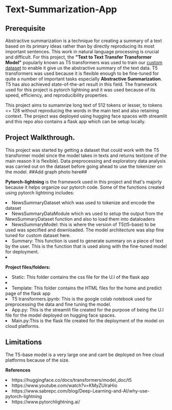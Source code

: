 # Text-Summarization-App

## Prerequisite

Abstractive summarization is a technique for creating a summary of a text based on its primary ideas rather than by directly reproducing its most important sentences. This work in natural language processing is crucial and difficult. For this project, the **"Text to Text Transfer Transformer Model"** popularly known as T5 transformers was used to train our [custom dataset](https://www.kaggle.com/datasets/sunnysai12345/news-summary) to enable it give us the abstractive summary of the text data. T5 transformers was used because it is flexible enough to be fine-tuned for quite a number of important tasks especially **Abstractive Summarization**. T5 has also achieved state-of-the-art result in this field.
The framework used for this project is pytorch lightning and it was used because of its speed, efficiency, and reproducibility properties.

This project aims to sumamrize long text of 512 tokens or lesser, to tokens <= 128 without reproducing the words in the main text and also retaining context. The project was deployed using hugging face spaces with streamlit and this repo also contains a flask app which can be setup locally.

## Project Walkthrough.
This project was started by getting a dataset that could work with the T5 transformer model since the model takes in texts and returns text(one of the main reason it is flexible). Data preprocessing and exploratory data analysis was carried out on the dataset before going ahead to use the tokenizer on the model.
##Add graph photo here##

**Pytorch-lightning** is the framework used in this project and that's majorly because it helps organize our pytorch code.
Some of the functions created using pytorch lightning includes:
<li>NewsSummaryDataset which was used to tokenize and encode the dataset</li>
<li>NewsSummaryDataModule which ws used to setup the output from the NewsSummaryDataset function and also to load them into dataloaders</li>
<li>NewsSummaryModel: this is where the version of T5(t5-base) to be used was specified and downloaded. The model architecture was alsp fine tuned for custom dataset here.</li>
<li>Summary: This function is used to generate summary on a piece of text by the user. This is the function that is used along with the fine-tuned model for deployment.<li>
  
**Project files/folders:**
  <li>Static: This folder contains the css file for the U.I of the flask app<li>
  <li>Template: This folder contains the HTML files for the home and predict page of the flask app</li>
  <li>T5 transformers.ipynb: This is the google colab notebook used for preprocessing the data and fine tuning the model.</li>
  <li>App.py: This is the streamlit file created for the purpose of being the U.I file for the model deployed on hugging face spaces.</li>
  <li>Main.py:This is the flask file created for the deployment of the model on cloud platforms.</li>
  
## Limitations
<p> The T5-base model is a very large one and cant be deployed on free cloud platforms because of the size.</p>

**References**
<li>https://huggingface.co/docs/transformers/model_doc/t5</li>
<li>https://www.youtube.com/watch?v=KMyZUIraHio</li>
<li>https://www.sabrepc.com/blog/Deep-Learning-and-AI/why-use-pytorch-lightning</li>
<li>https://www.pytorchlightning.ai/</li>
